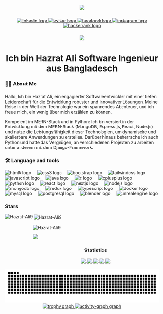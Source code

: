 <div align="center">
  <img height="300" src="https://i.postimg.cc/90CmcfMg/Whats-App-Image-2024-06-06-at-2-56-49-PM.jpg"  />
</div>

###

<div align="center">
  <a href="https://www.linkedin.com/in/hazratali9/" target="_blank">
    <img src="https://img.shields.io/static/v1?message=LinkedIn&logo=linkedin&label=&color=0077B5&logoColor=white&labelColor=&style=for-the-badge" height="25" alt="linkedin logo"  />
  </a>
  <a href="https://twitter.com/Hazrat_Ali9" target="_blank">
    <img src="https://img.shields.io/static/v1?message=Twitter&logo=twitter&label=&color=1DA1F2&logoColor=white&labelColor=&style=for-the-badge" height="25" alt="twitter logo"  />
  </a>
  <a href="https://www.facebook.com/HazratAli9MM" target="_blank">
    <img src="https://img.shields.io/static/v1?message=Facebook&logo=facebook&label=&color=1877F2&logoColor=white&labelColor=&style=for-the-badge" height="25" alt="facebook logo"  />
  </a>
  <a href="https://www.instagram.com/hazrat_ali9mm" target="_blank">
    <img src="https://img.shields.io/static/v1?message=Instagram&logo=instagram&label=&color=E4405F&logoColor=white&labelColor=&style=for-the-badge" height="25" alt="instagram logo"  />
  </a>
  <a href="https://www.hackerrank.com/profile/Hazrat_Ali9" target="_blank">
    <img src="https://img.shields.io/static/v1?message=HackerRank&logo=hackerrank&label=&color=2EC866&logoColor=white&labelColor=&style=for-the-badge" height="25" alt="hackerrank logo"  />
  </a>
</div>

###

<div align="center">
  <img src="https://visitor-badge.laobi.icu/badge?page_id=Hazrat-Ali9.Hazrat-Ali9&"  />
</div>

###

<h1 align="center">Ich bin Hazrat Ali Software Ingenieur aus Bangladesch</h1>

###

<h3 align="left">👩‍💻 About Me</h3>

###

<p align="left">Hallo, Ich bin Hazrat Ali, ein engagierter Softwareentwickler mit einer tiefen Leidenschaft für die Entwicklung robuster und innovativer Lösungen. Meine Reise in der Welt der Technologie war ein spannendes Abenteuer, und ich freue mich, ein wenig über mich erzählen zu können.

Kompetent im MERN-Stack und in Python:
Ich bin versiert in der Entwicklung mit dem MERN-Stack (MongoDB, Express.js, React, Node.js) und nutze die Leistungsfähigkeit dieser Technologien, um dynamische und skalierbare Anwendungen zu erstellen. Darüber hinaus beherrsche ich auch Python und hatte das Vergnügen, an verschiedenen Projekten zu arbeiten unter anderem mit dem Django-Framework.</p>

###

<h3 align="left">🛠 Language and tools</h3>

<!-- (language logos same as before) -->
<div align="left">
  <img src="https://cdn.jsdelivr.net/gh/devicons/devicon/icons/html5/html5-original.svg" height="40" alt="html5 logo"  />
  <img width="12" />
  <img src="https://cdn.jsdelivr.net/gh/devicons/devicon/icons/css3/css3-original.svg" height="40" alt="css3 logo"  />
  <img width="12" />
  <img src="https://cdn.jsdelivr.net/gh/devicons/devicon/icons/bootstrap/bootstrap-original.svg" height="40" alt="bootstrap logo"  />
  <img width="12" />
  <img src="https://cdn.jsdelivr.net/gh/devicons/devicon/icons/tailwindcss/tailwindcss-original-wordmark.svg" height="40" alt="tailwindcss logo"  />
  <img width="12" />
  <img src="https://cdn.jsdelivr.net/gh/devicons/devicon/icons/javascript/javascript-original.svg" height="40" alt="javascript logo"  />
  <img width="12" />
  <img src="https://cdn.jsdelivr.net/gh/devicons/devicon/icons/java/java-original.svg" height="40" alt="java logo"  />
  <img width="12" />
  <img src="https://cdn.jsdelivr.net/gh/devicons/devicon/icons/c/c-original.svg" height="40" alt="c logo"  />
  <img width="12" />
  <img src="https://cdn.jsdelivr.net/gh/devicons/devicon/icons/cplusplus/cplusplus-original.svg" height="40" alt="cplusplus logo"  />
  <img width="12" />
  <img src="https://cdn.jsdelivr.net/gh/devicons/devicon/icons/python/python-original.svg" height="40" alt="python logo"  />
  <img width="12" />
  <img src="https://cdn.jsdelivr.net/gh/devicons/devicon/icons/react/react-original.svg" height="40" alt="react logo"  />
  <img width="12" />
  <img src="https://cdn.jsdelivr.net/gh/devicons/devicon/icons/nextjs/nextjs-original.svg" height="40" alt="nextjs logo"  />
  <img width="12" />
  <img src="https://cdn.jsdelivr.net/gh/devicons/devicon/icons/nodejs/nodejs-original.svg" height="40" alt="nodejs logo"  />
  <img width="12" />
  <img src="https://cdn.jsdelivr.net/gh/devicons/devicon/icons/mongodb/mongodb-original.svg" height="40" alt="mongodb logo"  />
  <img width="12" />
  <img src="https://cdn.jsdelivr.net/gh/devicons/devicon/icons/redux/redux-original.svg" height="40" alt="redux logo"  />
  <img width="12" />
  <img src="https://cdn.jsdelivr.net/gh/devicons/devicon/icons/typescript/typescript-original.svg" height="40" alt="typescript logo"  />
  <img width="12" />
  <img src="https://cdn.jsdelivr.net/gh/devicons/devicon/icons/docker/docker-original.svg" height="40" alt="docker logo"  />
  <img width="12" />
  <img src="https://cdn.jsdelivr.net/gh/devicons/devicon/icons/mysql/mysql-original.svg" height="40" alt="mysql logo"  />
  <img width="12" />
  <img src="https://cdn.jsdelivr.net/gh/devicons/devicon/icons/postgresql/postgresql-original.svg" height="40" alt="postgresql logo"  />
  <img width="12" />
  <img src="https://cdn.jsdelivr.net/gh/devicons/devicon/icons/blender/blender-original.svg" height="40" alt="blender logo"  />
  <img width="12" />
  <img src="https://cdn.jsdelivr.net/gh/devicons/devicon/icons/unrealengine/unrealengine-original.svg" height="40" alt="unrealengine logo"  />
</div>



###

<h3 align="left">Stars</h3>
<img align="left" height="180em" src="https://github-readme-stats.vercel.app/api/top-langs/?username=Hazrat-Ali9&layout=compact&theme=outrun" alt=Hazrat-Ali9 />

<p>&nbsp;<img align="center" height="180em" src="https://github-readme-stats.vercel.app/api?username=Hazrat-Ali9&show_icons=true&locale=en&theme=outrun" alt="Hazrat-Ali9" /></p>


<p><img align="center" height="180em" src="https://github-readme-streak-stats.herokuapp.com/?user=Hazrat-Ali9&theme=outrun" alt="Hazrat-Ali9" /></p>

<img src="https://user-images.githubusercontent.com/73097560/115834477-dbab4500-a447-11eb-908a-139a6edaec5c.gif"><h3 align="center">Statistics</h3>
<div align="center">
<a href="https://github.com/Hazrat-Ali9">
<img align="center" src="http://github-profile-summary-cards.vercel.app/api/cards/stats?username=Hazrat-Ali9&theme=outrun" height="180em" />
<img align="center" src="http://github-profile-summary-cards.vercel.app/api/cards/most-commit-language?username=Hazrat-Ali9&theme=outrun" height="180em" />
<img align="center" src="http://github-profile-summary-cards.vercel.app/api/cards/repos-per-language?username=Hazrat-Ali9&theme=outrun" height="180em" />
<img align="center" src="http://github-profile-summary-cards.vercel.app/api/cards/productive-time?username=Hazrat-Ali9&theme=outrun" height="180em" />
<img align="center" src="http://github-profile-summary-cards.vercel.app/api/cards/profile-details?username=Hazrat-Ali9&theme=outrun" height="180em" />
  <img alt="snake eating my contributions" src="https://raw.githubusercontent.com/akram-sakib/akram-sakib/output/github-contribution-grid-snake.svg" />
</div>

</div>
<div align="center">

  <img src="https://github-profile-trophy.vercel.app?username=Hazrat-Ali9&theme=matrix&column=-1&row=1&margin-w=8&margin-h=8&no-bg=false&no-frame=false&order=4" height="150" alt="trophy graph"  />
  <img src="https://github-readme-activity-graph.vercel.app/graph?username=Hazrat-Ali9&radius=16&theme=outrun&area=true&order=5" height="300" alt="activity-graph graph"  />
</div>
